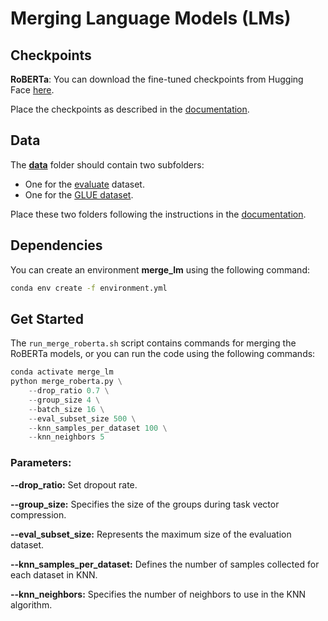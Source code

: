 # Merging Language Models (LMs)

## Checkpoints

**RoBERTa**: You can download the fine-tuned checkpoints from Hugging Face [here](https://huggingface.co/lfy-hg/roberta_base_on_glue).

Place the checkpoints as described in the [documentation](./ckpts/README.md).

## Data

The [**data**](./data) folder should contain two subfolders:
- One for the [evaluate](https://github.com/huggingface/evaluate) dataset.
- One for the [GLUE dataset](https://huggingface.co/datasets/nyu-mll/glue/tree/main).

Place these two folders following the instructions in the [documentation](./data/README.md).

## Dependencies

You can create an environment **merge_lm** using the following command:

```bash
conda env create -f environment.yml
```

## Get Started

The `run_merge_roberta.sh` script contains commands for merging the RoBERTa models, or you can run the code using the following commands:

```python
conda activate merge_lm
python merge_roberta.py \
    --drop_ratio 0.7 \
    --group_size 4 \
    --batch_size 16 \
    --eval_subset_size 500 \
    --knn_samples_per_dataset 100 \
    --knn_neighbors 5
```

### Parameters:

**--drop_ratio:** Set dropout rate.

**--group_size:** Specifies the size of the groups during task vector compression.

**--eval_subset_size:** Represents the maximum size of the evaluation dataset.

**--knn_samples_per_dataset:** Defines the number of samples collected for each dataset in KNN.

**--knn_neighbors:** Specifies the number of neighbors to use in the KNN algorithm.

